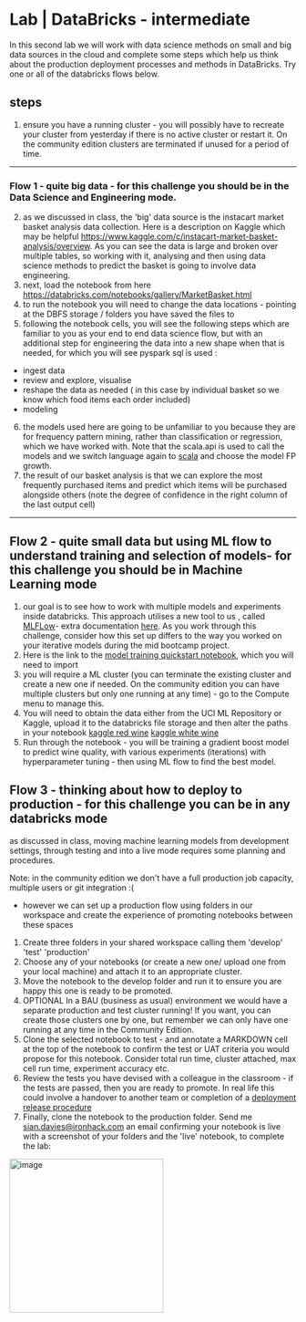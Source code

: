 

# Lab | DataBricks - intermediate

In this second lab we will work with data science methods on small and big data sources in the cloud and complete some steps which help us think about the production deployment processes and methods in DataBricks. Try one or all of the databricks flows below.



## steps 

1) ensure you have a running cluster - you will possibly have to recreate your cluster from yesterday if there is no active cluster or restart it. On the community edition clusters are terminated if unused for a period of time. 

---------
### Flow 1 - quite big data - for this challenge you should be in the Data Science and Engineering mode.

2) as we discussed in class, the 'big' data source is the instacart market basket analysis data collection. Here is a description on Kaggle which may be helpful https://www.kaggle.com/c/instacart-market-basket-analysis/overview. As you can see the data is large and broken over multiple tables, so working with it, analysing and then using data science methods to predict the basket is going to involve data engineering. 
3) next, load the notebook from here https://databricks.com/notebooks/gallery/MarketBasket.html
4) to run the notebook you will need to change the data locations - pointing at the DBFS storage / folders you have saved the files to
5) following the notebook cells, you will see the following steps which are familiar to you as your end to end data science flow, but with an additional step for engineering the data into a new shape when that is needed, for which you will see pyspark sql is used  : 
- ingest data 
- review and explore, visualise 
- reshape the data as needed ( in this case by individual basket so we know which food items each order included)
- modeling 
6) the models used here are going to be unfamiliar to you because they are for frequency pattern mining, rather than classification or regression, which we have worked with. Note that the scala.api is used to call the models and we switch language again to [scala](https://www.scala-lang.org/) and choose the model FP growth. 
7) the result of our basket analysis is that we can explore the most frequently purchased items and predict which items will be purchased alongside others (note the degree of confidence in the right column of the last output cell) 


-------------

## Flow 2 - quite small data but using ML flow to understand training and selection of models- for this challenge you should be in Machine Learning mode

1) our goal is to see how to work with multiple models and experiments inside databricks. This approach utilises a new tool to us , called [MLFLow](https://www.mlflow.org/)- extra documentation [here](https://docs.databricks.com/applications/mlflow/index.html). As you work through this challenge, consider how this set up differs to the way you worked on your iterative models during the mid bootcamp project.  
2) Here is the link to the [model training quickstart notebook](https://docs.databricks.com/applications/machine-learning/train-model/ml-quickstart.html), which you will need to import 
3) you will require a ML cluster (you can terminate the existing cluster and create a new one if needed. On the community edition you can have multiple clusters but only one running at any time) - go to the Compute menu to manage this. 
4) You will need to obtain the data either from the UCI ML Repository or Kaggle, upload it to the databricks file storage and then alter the paths in your notebook
[kaggle red wine](https://www.kaggle.com/uciml/red-wine-quality-cortez-et-al-2009)
[kaggle white wine](https://www.kaggle.com/piyushagni5/white-wine-quality)
6) Run through the notebook - you will be training a gradient boost model to predict wine quality, with various experiments (iterations) with hyperparameter tuning - then using ML flow to find the best model. 


## Flow 3 - thinking about how to deploy to production - for this challenge you can be in any databricks mode

as discussed in class, moving machine learning models from development settings, through testing and into a live mode requires some planning and procedures. 

Note:  in the community edition we don't have a full production job capacity, multiple users or git integration :( 
- however we can set up a production flow using folders in our workspace and create the experience of promoting notebooks between these spaces  

1) Create three folders in your shared workspace calling them '<yourinitials>develop' '<yourinitials>test' '<yourinitials>production'
2) Choose any of your notebooks (or create a new one/ upload one from your local machine) and attach it to an appropriate cluster.
3) Move the notebook to the develop folder and run it to ensure you are happy this one is ready to be promoted.
4) OPTIONAL In a BAU (business as usual) environment we would have a separate production and test cluster running! If you want, you can create those clusters one by one, but remember we can only have one running at any time in the Community Edition. 
5) Clone the selected notebook to test - and annotate a MARKDOWN cell at the top of the notebook to confirm the test or UAT criteria you would propose for this notebook. Consider total run time, cluster attached, max cell run time, experiment accuracy etc. 
6)  Review the tests you have devised with a colleague in the classroom - if the tests are passed, then you are ready to promote. In real life this could involve a handover to another team or completion of a [deployment release procedure](https://www.lucidchart.com/blog/release-management-process)
7)  Finally, clone the notebook to the production folder. Send me sian.davies@ironhack.com an email confirming your notebook is live with a screenshot of your folders and the 'live' notebook, to complete the lab: 

<img width="270" alt="image" src="https://user-images.githubusercontent.com/71644535/155672848-f1016cb8-f814-4d94-a2f1-f796e2a1d570.png">



